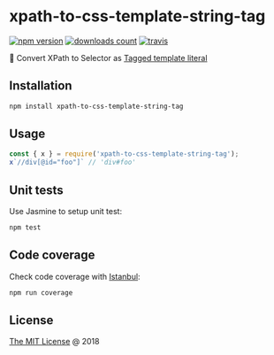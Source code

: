# xpath-to-css-template-string-tag

[![npm version](https://badge.fury.io/js/xpath-to-css-template-string-tag.svg)](https://badge.fury.io/js/xpath-to-css-template-string-tag)
[![downloads count](https://img.shields.io/npm/dt/xpath-to-css-template-string-tag.svg)](https://www.npmjs.com/~piecioshka)
[![travis](https://img.shields.io/travis/piecioshka/xpath-to-css-template-string-tag.svg?maxAge=2592000)](https://travis-ci.org/piecioshka/xpath-to-css-template-string-tag)

:ledger: Convert XPath to Selector as [Tagged template literal](http://exploringjs.com/es6/ch_template-literals.html#_tagged-template-literals)

## Installation

```bash
npm install xpath-to-css-template-string-tag
```

## Usage

```js
const { x } = require('xpath-to-css-template-string-tag');
x`//div[@id="foo"]` // 'div#foo'
```

## Unit tests

Use Jasmine to setup unit test:

```bash
npm test
```

## Code coverage

Check code coverage with [Istanbul](https://github.com/gotwarlost/istanbul):

```bash
npm run coverage
```

## License

[The MIT License](http://piecioshka.mit-license.org) @ 2018
